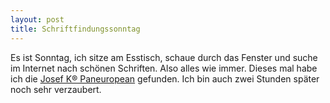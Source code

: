 ```yaml
---
layout: post
title: Schriftfindungssonntag
---
```


Es ist Sonntag, ich sitze am Esstisch, schaue durch das Fenster und suche im Internet nach schönen Schriften. Also alles wie immer.
Dieses mal habe ich die [Josef K® Paneuropean](http://juliasys.com/retail-fonts/josef-k-paneuropean.php) gefunden. Ich bin auch zwei Stunden später noch sehr verzaubert.

